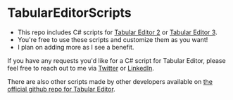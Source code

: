 # TabularEditorScripts

- This repo includes C# scripts for [Tabular Editor 2](https://github.com/TabularEditor/TabularEditor) or [Tabular Editor 3](https://tabulareditor.com/).
- You're free to use these scripts and customize them as you want! 
- I plan on adding more as I see a benefit.


If you have any requests you'd like for a C# script for Tabular Editor, please feel free to reach out to me via [Twitter](https://twitter.com/yukithejapanese) or [LinkedIn](https://linkedin.com/in/yukikakegawa).

There are also other scripts made by other developers available on [the official github repo for Tabular Editor](https://github.com/TabularEditor/Scripts). 
